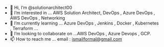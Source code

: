 - 👋 Hi, I’m @solutionarchitect00
- 👀 I’m interested in ... AWS Solution Architect, DevOps , Azure DevOps , AWS DevOps , Networking 
- 🌱 I’m currently learning ... Azure DevOps , Jenkins , Docker , Kubernetes , Terraform ...
- 💞️ I’m looking to collaborate on ...AWS DevOps , Azure Devops , GCP. 
- 📫 How to reach me ... email : ismailformal@gmail.com 

<!---
solutionarchitect00/solutionarchitect00 is a ✨ special ✨ repository because its `README.md` (this file) appears on your GitHub profile.
You can click the Preview link to take a look at your changes.
--->
